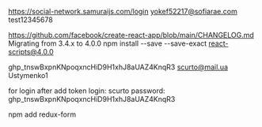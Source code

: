 https://social-network.samuraijs.com/login
yokef52217@sofiarae.com
test12345678

https://github.com/facebook/create-react-app/blob/main/CHANGELOG.md
Migrating from 3.4.x to 4.0.0
npm install --save --save-exact react-scripts@4.0.0

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
scurto@mail.ua
Ustymenko1



for login after add token
login: scurto
password: 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

npm add redux-form
